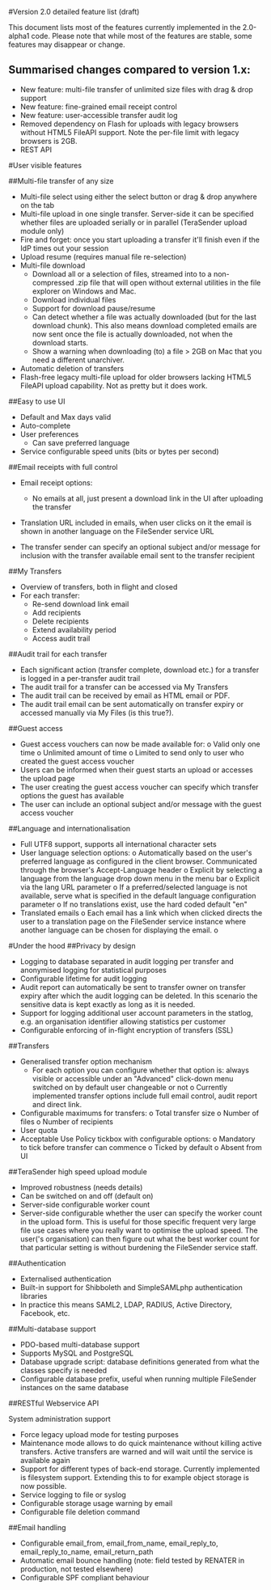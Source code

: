 #Version 2.0 detailed feature list (draft)

This document lists most of the features currently implemented in the 2.0-alpha1 code.  Please note that while most of the features are stable, some features may disappear or change.

## Summarised changes compared to version 1.x:
* New feature: multi-file transfer of unlimited size files with drag & drop support
* New feature: fine-grained email receipt control
* New feature: user-accessible transfer audit log
* Removed dependency on Flash for uploads with legacy browsers without HTML5 FileAPI support.  Note the per-file limit with legacy browsers is 2GB. 
* REST API

#User visible features

##Multi-file transfer of any size
* Multi-file select using either the select button or drag & drop anywhere on the tab
* Multi-file upload in one single transfer.  Server-side it can be specified whether files are uploaded serially or in parallel (TeraSender upload module only)
* Fire and forget: once you start uploading a transfer it'll finish even if the IdP times out your session
* Upload resume (requires manual file re-selection)
* Multi-file download
	* Download all or a selection of files, streamed into to a non-compressed .zip file that will open without external utilities in the file explorer on Windows and Mac.
	* Download individual files
	* Support for download pause/resume
	* Can detect whether a file was actually downloaded (but for the last download chunk).   This also means download completed emails are now sent once the file is actually downloaded, not when the download starts.
	* Show a warning when downloading (to) a file > 2GB on Mac that you need a different unarchiver.
* Automatic deletion of transfers
* Flash-free legacy multi-file upload for older browsers lacking HTML5 FileAPI upload capability.  Not as pretty but it does work.

##Easy to use UI
* Default and Max days valid
* Auto-complete
* User preferences
	* Can save preferred language
* Service configurable speed units (bits or bytes per second)

##Email receipts with full control
* Email receipt options:
	* No emails at all, just present a download link in the UI after uploading the transfer
	

* Translation URL included in emails, when user clicks on it the email is shown in another language on the FileSender service URL
* The transfer sender can specify an optional subject and/or message for inclusion with the transfer available email sent to the transfer recipient
	
##My Transfers
* Overview of transfers, both in flight and closed
* For each transfer:
	* Re-send download link email
	* Add recipients
	* Delete recipients
	* Extend availability period
	* Access audit trail

##Audit trail for each transfer
* Each significant action (transfer complete, download etc.) for a transfer is logged in a per-transfer audit trail
* The audit trail for a transfer can be accessed via My Transfers
* The audit trail can be received by email as HTML email or PDF.
* The audit trail email can be sent automatically on transfer expiry or accessed manually via My Files (is this true?).

##Guest access
* Guest access vouchers can now be made available for:
o	Valid only one time
o	Unlimited amount of time
o	Limited to send only to user who created the guest access voucher
* Users can be informed when their guest starts an upload or accesses the upload page
* The user creating the guest access voucher can specify which transfer options the guest has available
* The user can include an optional subject and/or message with the guest access voucher

##Language and internationalisation
* Full UTF8 support, supports all international character sets
* User language selection options:
o	Automatically based on the user's preferred language as configured in the client browser.  Communicated through the browser's Accept-Language header
o	Explicit by selecting a language from the language drop down menu in the menu bar
o	Explicit via the lang URL parameter
o	If a preferred/selected language is not available, serve what is specified in the default language configuration parameter
o	If no translations exist, use the hard coded default "en"
* Translated emails
o	Each email has a link which when clicked directs the user to a translation page on the FileSender service instance where another language can be chosen for displaying the email.
o	

#Under the hood
##Privacy by design
* Logging to database separated in audit logging per transfer and anonymised logging for statistical purposes
* Configurable lifetime for audit logging
* Audit report can automatically be sent to transfer owner on transfer expiry after which the audit logging can be deleted.  In this scenario the sensitive data is kept exactly as long as it is needed.
* Support for logging additional user account parameters in the statlog, e.g. an organisation identifier allowing statistics per customer
* Configurable enforcing of in-flight encryption of transfers (SSL)
	
##Transfers
* Generalised transfer option mechanism
	* For each option you can configure whether that option is:
		always visible or accessible under an "Advanced" click-down menu
		switched on by default
		user changeable or not
o	Currently implemented transfer options include full email control, audit report and direct link.
* Configurable maximums for transfers:
o	Total transfer size
o	Number of files
o	Number of recipients
* User quota
* Acceptable Use Policy tickbox with configurable options:
o	Mandatory to tick before transfer can commence
o	Ticked by default
o	Absent from UI
	
##TeraSender high speed upload module
* Improved robustness (needs details)
* Can be switched on and off (default on)
* Server-side configurable worker count
* Server-side configurable whether the user can specify the worker count in the upload
form.  This is useful for those specific frequent very large file use cases where you
really want to optimise the upload speed.  The user('s organisation) can then figure out
what the best worker count for that particular setting is without burdening the
FileSender service staff.	

##Authentication
* Externalised authentication
* Built-in support for Shibboleth and SimpleSAMLphp authentication libraries
* In practice this means SAML2, LDAP, RADIUS, Active Directory, Facebook, etc.

##Multi-database support
* PDO-based multi-database support
* Supports MySQL and PostgreSQL
* Database upgrade script: database definitions generated from what the classes specify is needed
* Configurable database prefix, useful when running multiple FileSender instances on the same database


##RESTful Webservice API

System administration support
* Force legacy upload mode for testing purposes
* Maintenance mode allows to do quick maintenance without killing active transfers.  Active transfers are warned and will wait until the service is available again
* Support for different types of back-end storage.  Currently implemented is filesystem support.   Extending this to for example object storage is now possible.
* Service logging to file or syslog
* Configurable storage usage warning by email
* Configurable file deletion command

##Email handling
* Configurable email_from, email_from_name, email_reply_to, email_reply_to_name, email_return_path
* Automatic email bounce handling (note: field tested by RENATER in production, not tested elsewhere)
* Configurable SPF compliant behaviour





